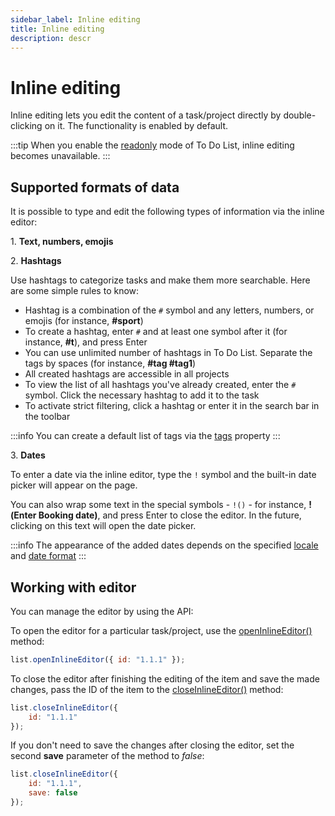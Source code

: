 ```yaml
---
sidebar_label: Inline editing
title: Inline editing
description: descr
---
```


# Inline editing

Inline editing lets you edit the content of a task/project directly by double-clicking on it. The functionality is enabled by default.

:::tip
When you enable the [readonly](api/configs/readonly_config.md) mode of To Do List, inline editing becomes unavailable. 
:::

## Supported formats of data

It is possible to type and edit the following types of information via the inline editor:

1\. **Text, numbers, emojis**

2\. **Hashtags**

Use hashtags to categorize tasks and make them more searchable. Here are some simple rules to know:

- Hashtag is a combination of the `#` symbol and any letters, numbers, or emojis (for instance, **#sport**)
- To create a hashtag, enter `#` and at least one symbol after it (for instance, **#t**), and press Enter
- You can use unlimited number of hashtags in To Do List. Separate the tags by spaces (for instance, **#tag #tag1**) 
- All created hashtags are accessible in all projects
- To view the list of all hashtags you've already created, enter the `#` symbol. Click the necessary hashtag to add it to the task
- To activate strict filtering, click a hashtag or enter it in the search bar in the toolbar

:::info
You can create a default list of tags via the [tags](api/configs/tags_config.md) property
:::

3\. **Dates**

To enter a date via the inline editor, type the `!` symbol and the built-in date picker will appear on the page.
    
You can also wrap some text in the special symbols - `!()` - for instance, **!(Enter Booking date)**, and press Enter to close the editor. In the future, clicking on this text will open the date picker. 

:::info
The appearance of the added dates depends on the specified [locale](api/configs/locale_config.md) and [date format](api/configs/taskshape_config.md)
:::

## Working with editor

You can manage the editor by using the API:

To open the editor for a particular task/project, use the [openInlineEditor()](../../api/methods/openinlineeditor_method/) method:

~~~js
list.openInlineEditor({ id: "1.1.1" });
~~~

To close the editor after finishing the editing of the item and save the made changes, pass the ID of the item to the [closeInlineEditor()](../../api/methods/closeinlineeditor_method/) method:

~~~js
list.closeInlineEditor({ 
    id: "1.1.1"
});
~~~

If you don't need to save the changes after closing the editor, set the second **save** parameter of the method to *false*:

~~~js
list.closeInlineEditor({ 
    id: "1.1.1",
    save: false
});
~~~~

